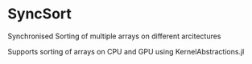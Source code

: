 # SyncSort
Synchronised Sorting of multiple arrays on different arcitectures

Supports sorting of arrays on CPU and GPU using KernelAbstractions.jl
